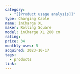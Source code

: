 ```yaml
---
category:
  - "[[Product usage analysis]]"
type: Charging Cable
name: inCharge XL
maker: Rolling Square
model: inCharge XL 200 cm
rating: 
price: 34
monthly-uses: 5
acquired: 2023-10-17
tags:
  - products
link:
---
```

